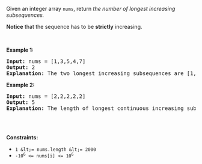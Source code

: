 Given an integer array&nbsp;`` nums ``, return _the number of longest increasing subsequences._

__Notice__ that the sequence has to be __strictly__ increasing.

&nbsp;

__Example 1:__

<pre>
<strong>Input:</strong> nums = [1,3,5,4,7]
<strong>Output:</strong> 2
<strong>Explanation:</strong> The two longest increasing subsequences are [1, 3, 4, 7] and [1, 3, 5, 7].
</pre>

__Example 2:__

<pre>
<strong>Input:</strong> nums = [2,2,2,2,2]
<strong>Output:</strong> 5
<strong>Explanation:</strong> The length of longest continuous increasing subsequence is 1, and there are 5 subsequences' length is 1, so output 5.

</pre>

&nbsp;

__Constraints:__

*   `` 1 &lt;= nums.length &lt;= 2000 ``
*   <code>-10<sup>6</sup> &lt;= nums[i] &lt;= 10<sup>6</sup></code>